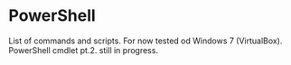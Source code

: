 # PowerShell
List of commands and scripts. For now tested od Windows 7 (VirtualBox).
PowerShell cmdlet pt.2. still in progress.
